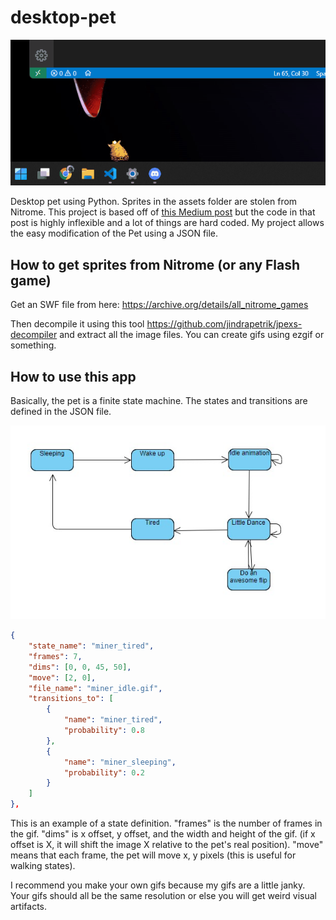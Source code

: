 # desktop-pet

![demo](click.gif)

Desktop pet using Python. Sprites in the assets folder are stolen from Nitrome. This project is based off of [this Medium post](https://medium.com/analytics-vidhya/create-your-own-desktop-pet-with-python-5b369be18868) but the code in that post is highly inflexible and a lot of things are hard coded. My project allows the easy modification of the Pet using a JSON file.

## How to get sprites from Nitrome (or any Flash game)

Get an SWF file from here:
https://archive.org/details/all_nitrome_games

Then decompile it using this tool
https://github.com/jindrapetrik/jpexs-decompiler
and extract all the image files. You can create gifs using ezgif or something.

## How to use this app

Basically, the pet is a finite state machine. The states and transitions are defined in the JSON file.

![FSM Diagram](fsm.jpg)

```json
{
    "state_name": "miner_tired",
    "frames": 7,
    "dims": [0, 0, 45, 50],
    "move": [2, 0],
    "file_name": "miner_idle.gif",
    "transitions_to": [
        {
            "name": "miner_tired",
            "probability": 0.8
        },
        {
            "name": "miner_sleeping",
            "probability": 0.2
        }
    ]
},
```

This is an example of a state definition.
"frames" is the number of frames in the gif.
"dims" is x offset, y offset, and the width and height of the gif. (if x offset is X, it will shift the image X relative to the pet's real position).
"move" means that each frame, the pet will move x, y pixels (this is useful for walking states).

I recommend you make your own gifs because my gifs are a little janky. Your gifs should all be the same resolution or else you will get weird visual artifacts.
